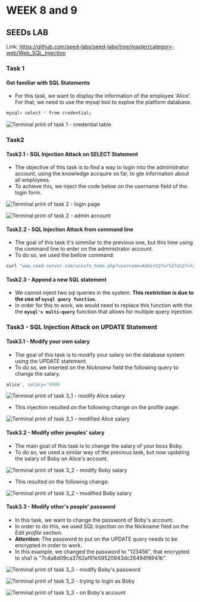 # WEEK 8 and 9

## SEEDs LAB

Link: https://github.com/seed-labs/seed-labs/tree/master/category-web/Web_SQL_Injection

### Task 1
#### Get familiar with SQL Statements

- For this task, we want to display the information of the employee 'Alice'. For that, we need to use the mysql tool to exploe the platform database.

```bash
mysql> select * from credential;
```

![Terminal print of task 1 - credential table](img/category_web/SQL_Injection_Attack/Task1(credential_table).png)

### Task2
#### Task2.1 - SQL Injection Attack on SELECT Statement

- The objective of this task is to find a way to login into the administrator account, using the knowledge accquire so far, to gte information about all employees.
- To achieve this, we inject the code below on the username field of the login form.

![Terminal print of task 2 - login page](img/category_web/SQL_Injection_Attack/Task2_1_1(login_as_admin).JPG)

![Terminal print of task 2 - admin account](img/category_web/SQL_Injection_Attack/Task2_1_2(admin_account).JPG)

#### Task2.2 - SQL Injection Attack from command line

- The goal of this task it's simmilar to the previous one, but this time using the command line to enter on the administrator account.
- To do so, we used the bellow command:

```bash
curl "www.seed-server.com/unsafe_home.php?username=Admin%27or%27a%27=%27a&Password=123"
```

#### Task2.3 - Append a new SQL statement

- We cannot inject two sql queries in the system. **This restriction is due to the use of `mysql query function`.**
- In order for this to work, we would need to replace this function with the the **`mysql's multi-query`** function that allows for multiple query injection.


### Task3 - SQL Injection Attack on UPDATE Statement
#### Task3.1 - Modify your own salary

- The goal of this task is to modify your salary on the database system using the UPDATE statement.
- To do so, we inserted on the _Nickname_ field the following query to change the salary.

```sql
alice', salary='9999
```

![Terminal print of task 3_1 - modify Alice salary](img/category_web/SQL_Injection_Attack/Task3_1_1(modify_alice_salary).JPG)

- This injection resulted on the following change on the profile page:

![Terminal print of task 3_1 - modified Alice salary](img/category_web/SQL_Injection_Attack/Task3_1_2(modified_alice_salary).JPG)

#### Task3.2 - Modify other peoples' salary

- The main goal of this task is to change the salary of your boss Boby.
- To do so, we used a similar way of the previous task, but now updating the salary of Boby on Alice's account.

![Terminal print of task 3_2 - modify Boby salary](img/category_web/SQL_Injection_Attack/Task3_2_1(modify_boby_salary).JPG)

- This resulted on the following change:

![Terminal print of task 3_2 - modified Boby salary](img/category_web/SQL_Injection_Attack/Task3_2_2(modified_boby_salary).JPG)

#### Task3.3 - Modify other's people' password
- In this task, we want to change the password of Boby's account.
- In order to do this, we used SQL Injection on the Nickname field on the _Edit profile_ section.
- **Attention:** The password to put on the UPDATE query needs to be encrypted in order to work.
- In this example, we changed the password to "123456", that encrypted to sha1 is "7c4a8d09ca3762af61e59520943dc26494f8941b".

![Terminal print of task 3_3 - modify Boby's password](img/category_web/SQL_Injection_Attack/Task3_3_1(modify_boby_password).JPG)

![Terminal print of task 3_3 - trying to login as Boby](img/category_web/SQL_Injection_Attack/Task3_3_2(trying_to_login_as_boby).JPG)

![Terminal print of task 3_3 - on Boby's account](img/category_web/SQL_Injection_Attack/Task3_3_3(on_boby_account).JPG)

